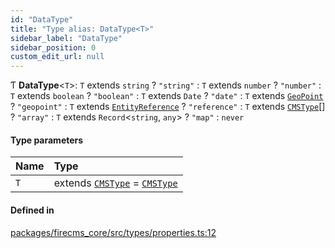 ```yaml
---
id: "DataType"
title: "Type alias: DataType<T>"
sidebar_label: "DataType"
sidebar_position: 0
custom_edit_url: null
---
```


Ƭ **DataType**\<`T`\>: `T` extends `string` ? ``"string"`` : `T` extends `number` ? ``"number"`` : `T` extends `boolean` ? ``"boolean"`` : `T` extends `Date` ? ``"date"`` : `T` extends [`GeoPoint`](../classes/GeoPoint.md) ? ``"geopoint"`` : `T` extends [`EntityReference`](../classes/EntityReference.md) ? ``"reference"`` : `T` extends [`CMSType`](CMSType.md)[] ? ``"array"`` : `T` extends `Record`\<`string`, `any`\> ? ``"map"`` : `never`

#### Type parameters

| Name | Type |
| :------ | :------ |
| `T` | extends [`CMSType`](CMSType.md) = [`CMSType`](CMSType.md) |

#### Defined in

[packages/firecms_core/src/types/properties.ts:12](https://github.com/FireCMSco/firecms/blob/d45f3739/packages/firecms_core/src/types/properties.ts#L12)
